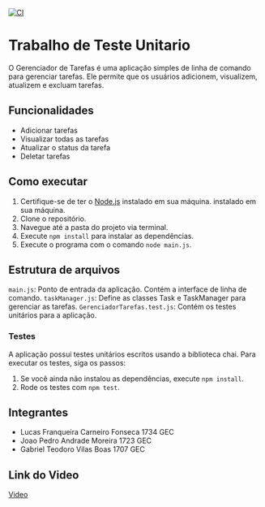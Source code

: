 [![CI](https://github.com/Inatel-Classes/C214-CI_CD/actions/workflows/ci.yml/badge.svg)](https://github.com/Inatel-Classes/C214-CI_CD/actions/workflows/ci.yml)


# Trabalho de Teste Unitario

O Gerenciador de Tarefas é uma aplicação simples de linha de comando para gerenciar tarefas. Ele permite que os usuários adicionem, visualizem, atualizem e excluam tarefas.

## Funcionalidades

+ Adicionar tarefas
+ Visualizar todas as tarefas
+ Atualizar o status da tarefa
+ Deletar tarefas


## Como executar

1. Certifique-se de ter o [Node.js](https://nodejs.org/en/download/) instalado em sua máquina. instalado em sua máquina.
2. Clone o repositório.
3. Navegue até a pasta do projeto via terminal.
4. Execute `npm install` para instalar as dependências.
5. Execute o programa com o comando `node main.js`.


## Estrutura de arquivos

`main.js`: Ponto de entrada da aplicação. Contém a interface de linha de comando.
`taskManager.js`: Define as classes Task e TaskManager para gerenciar as tarefas.
`GerenciadorTarefas.test.js`: Contém os testes unitários para a aplicação.

### Testes

A aplicação possui testes unitários escritos usando a biblioteca chai. Para executar os testes, siga os passos:

1. Se você ainda não instalou as dependências, execute `npm install`.
2. Rode os testes com `npm test`.

## Integrantes

+ Lucas Franqueira Carneiro Fonseca 1734 GEC
+ Joao Pedro Andrade Moreira  1723 GEC
+ Gabriel Teodoro Vilas Boas 1707 GEC

## Link do Video

[Video](https://drive.google.com/drive/folders/11u4UKCG06vlQ0YIJd4Mdo6Y3_jEkTszH)